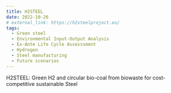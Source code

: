 ```yaml
---
title: H2STEEL
date: 2022-10-26
# external_link: https://h2steelproject.eu/
tags:
  - Green steel
  - Environmental Input-Output Analysis
  - Ex-Ante Life Cycle Assesssment
  - Hydrogen
  - Steel manufacturing
  - Future scenarios
---
```


H2STEEL: Green H2 and circular bio-coal from biowaste for cost-competitive sustainable Steel


<!--more-->

